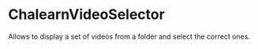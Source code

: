 # ChalearnVideoSelector
Allows to display a set of videos from a folder and select the correct ones.
